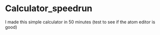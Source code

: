 # Calculator_speedrun
I made this simple calculator in 50 minutes (test to see if the atom editor is good)
